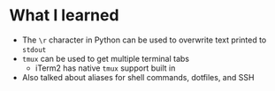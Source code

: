 # What I learned
- The `\r` character in Python can be used to overwrite text printed to `stdout`
- `tmux` can be used to get multiple terminal tabs
    - iTerm2 has native `tmux` support built in
- Also talked about aliases for shell commands, dotfiles, and SSH
